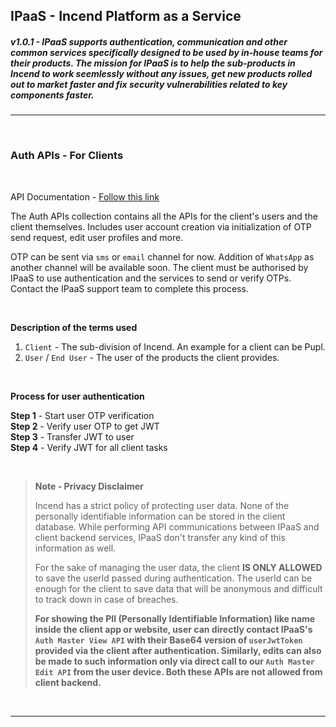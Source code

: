 ## IPaaS - Incend Platform as a Service
##### v1.0.1 - IPaaS supports authentication, communication and other common services specifically designed to be used by in-house teams for their products. The mission for IPaaS is to help the sub-products in Incend to work seemlessly without any issues, get new products rolled out to market faster and fix security vulnerabilities related to key components faster.

<hr><br>

### Auth APIs - For Clients

<br>

API Documentation - [Follow this link](http://documenter.getpostman.com/view/16309153/TzmCgY2P)

The Auth APIs collection contains all the APIs for the client's users and the client themselves. Includes user account creation via initialization of OTP send request, edit user profiles and more.

OTP can be sent via `sms` or `email` channel for now. Addition of `WhatsApp` as another channel will be available soon. The client must be authorised by IPaaS to use authentication and the services to send or verify OTPs. Contact the IPaaS support team to complete this process.

<br>

**Description of the terms used**
1. `Client` - The sub-division of Incend. An example for a client can be Pupl.
2. `User` / `End User` - The user of the products the client provides.

<br>

**Process for user authentication**

**Step 1** - Start user OTP verification\
**Step 2** - Verify user OTP to get JWT\
**Step 3** - Transfer JWT to user\
**Step 4** - Verify JWT for all client tasks

<br>

>**Note - Privacy Disclaimer**
>
>Incend has a strict policy of protecting user data. None of the personally identifiable information can be stored in the client database. While performing API communications between IPaaS and client backend services, IPaaS don't transfer any kind of this information as well.
>
>For the sake of managing the user data, the client **IS ONLY ALLOWED** to save the userId passed during authentication. The userId can be enough for the client to save data that will be anonymous and difficult to track down in case of breaches.
>
>**For showing the PII (Personally Identifiable Information) like name inside the client app or website, user can directly contact IPaaS's `Auth Master View API` with their Base64 version of `userJwtToken` provided via the client after authentication. Similarly, edits can also be made to such information only via direct call to our `Auth Master Edit API` from the user device. Both these APIs are not allowed from client backend.**

<br>

---